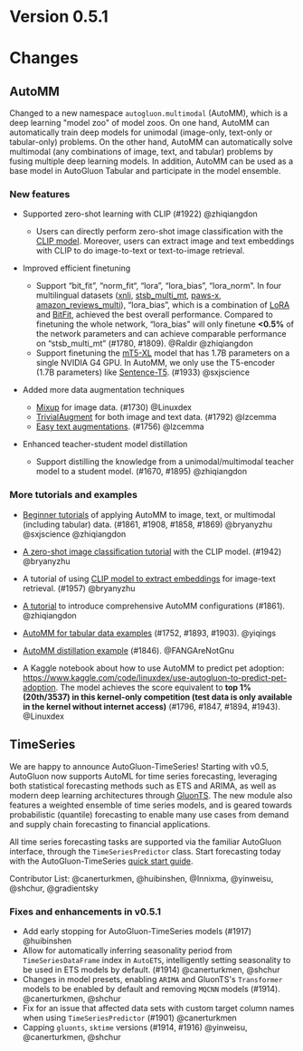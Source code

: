 # Version 0.5.1

# Changes

## AutoMM

Changed to a new namespace `autogluon.multimodal` (AutoMM), which is a deep learning "model zoo" of model zoos. On one hand, AutoMM can automatically train deep models for unimodal (image-only, text-only or tabular-only) problems. On the other hand, AutoMM can automatically solve multimodal (any combinations of image, text, and tabular) problems by fusing multiple deep learning models. In addition, AutoMM can be used as a base model in AutoGluon Tabular and participate in the model ensemble.

### New features

- Supported zero-shot learning with CLIP (#1922) @zhiqiangdon
  - Users can directly perform zero-shot image classification with the [CLIP model](https://arxiv.org/abs/2103.00020). Moreover, users can extract image and text embeddings with CLIP to do image-to-text or text-to-image retrieval. 

- Improved efficient finetuning
  - Support “bit_fit”, “norm_fit“, “lora”, “lora_bias”, “lora_norm”. In four multilingual datasets ([xnli](https://huggingface.co/datasets/xnli), [stsb_multi_mt](http://stsb_multi_mt/), [paws-x](https://huggingface.co/datasets/paws-x), [amazon_reviews_multi](https://huggingface.co/datasets/amazon_reviews_multi)), “lora_bias”, which is a combination of [LoRA](https://arxiv.org/abs/2106.09685) and [BitFit](https://arxiv.org/abs/2106.10199), achieved the best overall performance. Compared to finetuning the whole network, “lora_bias” will only finetune **<0.5%** of the network parameters and can achieve comparable performance on “stsb_multi_mt” (#1780, #1809). @Raldir @zhiqiangdon
  - Support finetuning the [mT5-XL](https://huggingface.co/google/mt5-xl) model that has 1.7B parameters on a single NVIDIA G4 GPU. In AutoMM, we only use the T5-encoder (1.7B parameters) like [Sentence-T5](https://aclanthology.org/2022.findings-acl.146.pdf). (#1933) @sxjscience

- Added more data augmentation techniques
  - [Mixup](https://arxiv.org/pdf/1710.09412.pdf) for image data. (#1730) @Linuxdex
  - [TrivialAugment](https://arxiv.org/pdf/2103.10158.pdf) for both image and text data. (#1792) @lzcemma
  - [Easy text augmentations](https://arxiv.org/pdf/1901.11196.pdf). (#1756) @lzcemma

- Enhanced teacher-student model distillation
  - Support distilling the knowledge from a unimodal/multimodal teacher model to a student model. (#1670, #1895) @zhiqiangdon

### More tutorials and examples

- [Beginner tutorials](https://auto.gluon.ai/stable/tutorials/multimodal/index.html) of applying AutoMM to image, text, or multimodal (including tabular) data. (#1861, #1908, #1858, #1869) @bryanyzhu @sxjscience @zhiqiangdon

- [A zero-shot image classification tutorial](https://auto.gluon.ai/stable/tutorials/multimodal/clip_zeroshot.html) with the CLIP model. (#1942) @bryanyzhu

- A tutorial of using [CLIP model to extract embeddings](https://auto.gluon.ai/stable/tutorials/multimodal/clip_embedding.html) for image-text retrieval. (#1957) @bryanyzhu

- [A tutorial](https://auto.gluon.ai/stable/tutorials/multimodal/customization.html) to introduce comprehensive AutoMM configurations (#1861). @zhiqiangdon

- [AutoMM for tabular data examples](https://github.com/awslabs/autogluon/tree/master/examples/automm/tabular_dl) (#1752, #1893, #1903). @yiqings

- [AutoMM distillation example](https://github.com/awslabs/autogluon/tree/master/examples/automm/distillation) (#1846). @FANGAreNotGnu

- A Kaggle notebook about how to use AutoMM to predict pet adoption: https://www.kaggle.com/code/linuxdex/use-autogluon-to-predict-pet-adoption. The model achieves the score equivalent to **top 1% (20th/3537) in this kernel-only competition (test data is only available in the kernel without internet access)** (#1796, #1847, #1894, #1943). @Linuxdex


## TimeSeries

We are happy to announce AutoGluon-TimeSeries! Starting with v0.5, AutoGluon now supports AutoML for time series forecasting, 
leveraging both statistical forecasting methods such as ETS and ARIMA, as well as modern deep learning architectures
through [GluonTS](https://ts.gluon.ai/stable/). The new module also features a weighted ensemble of time series models, 
and is geared towards probabilistic (quantile) forecasting to enable many use cases from demand and supply chain forecasting 
to financial applications.

All time series forecasting tasks are supported via the familiar AutoGluon interface, through the
`TimeSeriesPredictor` class. Start forecasting today with the AutoGluon-TimeSeries 
[quick start guide](https://auto.gluon.ai/stable/tutorials/timeseries/forecasting-quickstart.html).

Contributor List: @canerturkmen, @huibinshen, @Innixma, @yinweisu, @shchur, @gradientsky  

### Fixes and enhancements in v0.5.1

- Add early stopping for AutoGluon-TimeSeries models (#1917) @huibinshen
- Allow for automatically inferring seasonality period from `TimeSeriesDataFrame` index in `AutoETS`, intelligently setting seasonality to be used in ETS models by default. (#1914) @canerturkmen, @shchur
- Changes in model presets, enabling `ARIMA` and GluonTS's `Transformer` models to be enabled by default and removing `MQCNN` models (#1914). @canerturkmen, @shchur
- Fix for an issue that affected data sets with custom target column names when using `TimeSeriesPredictor` (#1901) @canerturkmen
- Capping `gluonts`, `sktime` versions (#1914, #1916) @yinweisu, @canerturkmen, @shchur
